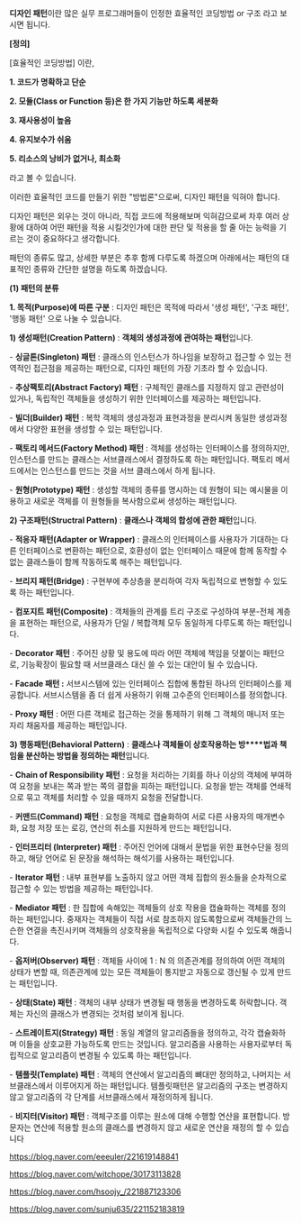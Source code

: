**디자인 패턴**이란 많은 실무 프로그래머들이 인정한 효율적인 코딩방법 or 구조 라고 보시면 됩니다.

**[정의]**

[효율적인 코딩방법] 이란,

**1. 코드가 명확하고 단순**

**2. 모듈(Class or Function 등)은 한 가지 기능만 하도록 세분화**

**3. 재사용성이 높음**

**4. 유지보수가 쉬움**

**5. 리소스의 낭비가 없거나, 최소화**



라고 볼 수 있습니다.

이러한 효율적인 코드를 만들기 위한 "방법론"으로써, 디자인 패턴을 익혀야 합니다.

디자인 패턴은 외우는 것이 아니라, 직접 코드에 적용해보며 익혀감으로써 차후 여러 상황에 대하여 어떤 패턴을 적용 시킬것인가에 대한 판단 및 적용을 할 줄 아는 능력을 기르는 것이 중요하다고 생각합니다.



패턴의 종류도 많고, 상세한 부분은 추후 함께 다루도록 하겠으며 아래에서는 패턴의 대표적인 종류와 간단한 설명을 하도록 하겠습니다.



**(1) 패턴의 분류**

**1. 목적(Purpose)에 따른 구분** : 디자인 패턴은 목적에 따라서 '생성 패턴', '구조 패턴', '행동 패턴' 으로 나눌 수 있습니다.

**1) 생성패턴(Creation Pattern)** : **객체의 생성과정에 관여하는 패턴**입니다.

\- **싱글톤(Singleton) 패턴** : 클래스의 인스턴스가 하나임을 보장하고 접근할 수 있는 전역적인 접근점을 제공하는 패턴으로, 디자인 패턴의 가장 기초라 할 수 있습니다.

\- **추상팩토리(Abstract Factory) 패턴** : 구체적인 클래스를 지정하지 않고 관련성이 있거나, 독립적인 객체들을 생성하기 위한 인터페이스를 제공하는 패턴입니다.

\- **빌더(Builder) 패턴** : 복학 객체의 생성과정과 표현과정을 분리시켜 동일한 생성과정에서 다양한 표현을 생성할 수 있는 패턴입니다.

\- **팩토리 메서드(Factory Method) 패턴** : 객체를 생성하는 인터페이스를 정의하지만, 인스턴스를 만드는 클래스는 서브클래스에서 결정하도록 하는 패턴입니다. 팩토리 메서드에서는 인스턴스를 만드는 것을 서브 클래스에서 하게 됩니다.

\- **원형(Prototype) 패턴** : 생성할 객체의 종류를 명시하는 데 원형이 되는 예시물을 이용하고 새로운 객체를 이 원형들을 복사함으로써 생성하는 패턴입니다.



**2) 구조패턴(Structral Pattern)** : **클래스나 객체의 합성에 관한 패턴**입니다.

\- **적응자 패턴(Adapter or Wrapper)** : 클래스의 인터페이스를 사용자가 기대하는 다른 인터페이스로 변환하는 패턴으로, 호환성이 없는 인터페이스 때문에 함께 동작할 수 없는 클래스들이 함께 작동하도록 해주는 패턴입니다.

\- **브리지 패턴(Bridge)** : 구현부에 추상층을 분리하여 각자 독립적으로 변형할 수 있도록 하는 패턴입니다.

\- **컴포지트 패턴(Composite)** : 객체들의 관계를 트리 구조로 구성하여 부분-전체 계층을 표현하는 패턴으로, 사용자가 단일 / 복합객체 모두 동일하게 다루도록 하는 패턴입니다.

\- **Decorator 패턴** : 주어진 상황 및 용도에 따라 어떤 객체에 책임을 덧붙이는 패턴으로, 기능확장이 필요할 때 서브클래스 대신 쓸 수 있는 대안이 될 수 있습니다.

\- **Facade 패턴 :** 서브시스템에 있는 인터페이스 집합에 통합된 하나의 인터페이스를 제공합니다. 서브시스템을 좀 더 쉽게 사용하기 위해 고수준의 인터페이스를 정의합니다.

\- **Proxy 패턴** : 어떤 다른 객체로 접근하는 것을 통제하기 위해 그 객체의 매니저 또는 자리 채움자를 제공하는 패턴입니다.



**3) 행동패턴(Behavioral Pattern)** : **클래스나 객체들이 상호작용하는 방****법과 책임을 분산하는 방법을 정의하는 패턴**입니다.

\- **Chain of Responsibility 패턴** : 요청을 처리하는 기회를 하나 이상의 객체에 부여하여 요청을 보내는 쪽과 받는 쪽의 결합을 피하는 패턴입니다. 요청을 받는 객체를 연쇄적으로 묶고 객체를 처리할 수 있을 때까지 요청을 전달합니다.

\- **커맨드(Command) 패턴** : 요청을 객체로 캡슐화하여 서로 다른 사용자의 매개변수화, 요청 저장 또는 로깅, 연산의 취소를 지원하게 만드는 패턴입니다.

\- **인터프리터 (Interpreter) 패턴** : 주어진 언어에 대해서 문법을 위한 표현수단을 정의하고, 해당 언어로 된 문장을 해석하는 해석기를 사용하는 패턴입니다.

\- **Iterator 패턴** : 내부 표현부를 노출하지 않고 어떤 객체 집합의 원소들을 순차적으로 접근할 수 있는 방법을 제공하는 패턴입니다.

\- **Mediator 패턴** : 한 집합에 속해있는 객체들의 상호 작용을 캡슐화하는 객체를 정의하는 패턴입니다. 중재자는 객체들이 직접 서로 참조하지 않도록함으로써 객체들간의 느슨한 연결을 촉진시키며 객체들의 상호작용을 독립적으로 다양화 시킬 수 있도록 해줍니다.

\- **옵저버(Observer) 패턴** : 객체들 사이에 1 : N 의 의존관계를 정의하여 어떤 객체의 상태가 변할 때, 의존관계에 있는 모든 객체들이 통지받고 자동으로 갱신될 수 있게 만드는 패턴입니다.

\- **상태(State) 패턴** : 객체의 내부 상태가 변경될 때 행동을 변경하도록 허락합니다. 객체는 자신의 클래스가 변경되는 것처럼 보이게 됩니다.

\- **스트레이트지(Strategy) 패턴** : 동일 계열의 알고리즘들을 정의하고, 각각 캡슐화하며 이들을 상호교환 가능하도록 만드는 것입니다. 알고리즘을 사용하는 사용자로부터 독립적으로 알고리즘이 변경될 수 있도록 하는 패턴입니다.

\- **템플릿(Template) 패턴** : 객체의 연산에서 알고리즘의 뼈대만 정의하고, 나머지는 서브클래스에서 이루어지게 하는 패턴입니다. 템플릿패턴은 알고리즘의 구조는 변경하지 않고 알고리즘의 각 단계를 서브클래스에서 재정의하게 됩니다.

\- **비지터(Visitor) 패턴** : 객체구조를 이루는 원소에 대해 수행할 연산을 표현합니다. 방문자는 연산에 적용할 원소의 클래스를 변경하지 않고 새로운 연산을 재정의 할 수 있습니다



https://blog.naver.com/eeeuler/221619148841

https://blog.naver.com/witchope/30173113828

https://blog.naver.com/hsoojy_/221887123306

https://blog.naver.com/sunju635/221152183819